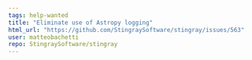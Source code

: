 ```yaml
---
tags: help-wanted
title: "Eliminate use of Astropy logging"
html_url: "https://github.com/StingraySoftware/stingray/issues/563"
user: matteobachetti
repo: StingraySoftware/stingray
---
```


